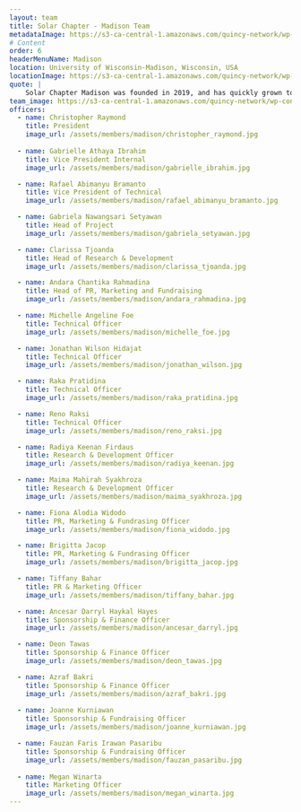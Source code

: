 ```yaml
---
layout: team
title: Solar Chapter - Madison Team
metadataImage: https://s3-ca-central-1.amazonaws.com/quincy-network/wp-content/uploads/sites/8/2019/02/0204_uw_madison_Bascom_Hall.jpg 
# Content
order: 6
headerMenuName: Madison
location: University of Wisconsin-Madison, Wisconsin, USA
locationImage: https://s3-ca-central-1.amazonaws.com/quincy-network/wp-content/uploads/sites/8/2019/02/0204_uw_madison_Bascom_Hall.jpg 
quote: |
    Solar Chapter Madison was founded in 2019, and has quickly grown to become an amazing team filled with diverse members originating from different backgrounds and talents! We have so far assisted SC-Seattle in fundraising for Water for Biau and Nibaaf, collaborated with SC-Anapalu in Water for Anapalu, and is now spearheading our very own Water for Sondana in 2021. 
team_image: https://s3-ca-central-1.amazonaws.com/quincy-network/wp-content/uploads/sites/8/2019/02/0204_uw_madison_Bascom_Hall.jpg
officers:
  - name: Christopher Raymond
    title: President
    image_url: /assets/members/madison/christopher_raymond.jpg
  
  - name: Gabrielle Athaya Ibrahim
    title: Vice President Internal
    image_url: /assets/members/madison/gabrielle_ibrahim.jpg 

  - name: Rafael Abimanyu Bramanto
    title: Vice President of Technical
    image_url: /assets/members/madison/rafael_abimanyu_bramanto.jpg  

  - name: Gabriela Nawangsari Setyawan
    title: Head of Project
    image_url: /assets/members/madison/gabriela_setyawan.jpg  

  - name: Clarissa Tjoanda
    title: Head of Research & Development
    image_url: /assets/members/madison/clarissa_tjoanda.jpg

  - name: Andara Chantika Rahmadina
    title: Head of PR, Marketing and Fundraising
    image_url: /assets/members/madison/andara_rahmadina.jpg  

  - name: Michelle Angeline Foe
    title: Technical Officer
    image_url: /assets/members/madison/michelle_foe.jpg 

  - name: Jonathan Wilson Hidajat
    title: Technical Officer
    image_url: /assets/members/madison/jonathan_wilson.jpg

  - name: Raka Pratidina 
    title: Technical Officer
    image_url: /assets/members/madison/raka_pratidina.jpg  

  - name: Reno Raksi
    title: Technical Officer
    image_url: /assets/members/madison/reno_raksi.jpg 

  - name: Radiya Keenan Firdaus
    title: Research & Development Officer
    image_url: /assets/members/madison/radiya_keenan.jpg    

  - name: Maima Mahirah Syakhroza
    title: Research & Development Officer
    image_url: /assets/members/madison/maima_syakhroza.jpg  

  - name: Fiona Alodia Widodo
    title: PR, Marketing & Fundrasing Officer
    image_url: /assets/members/madison/fiona_widodo.jpg  

  - name: Brigitta Jacop
    title: PR, Marketing & Fundrasing Officer
    image_url: /assets/members/madison/brigitta_jacop.jpg

  - name: Tiffany Bahar
    title: PR & Marketing Officer
    image_url: /assets/members/madison/tiffany_bahar.jpg

  - name: Ancesar Darryl Haykal Hayes
    title: Sponsorship & Finance Officer
    image_url: /assets/members/madison/ancesar_darryl.jpg

  - name: Deon Tawas
    title: Sponsorship & Finance Officer
    image_url: /assets/members/madison/deon_tawas.jpg

  - name: Azraf Bakri
    title: Sponsorship & Finance Officer
    image_url: /assets/members/madison/azraf_bakri.jpg
  
  - name: Joanne Kurniawan
    title: Sponsorship & Fundraising Officer
    image_url: /assets/members/madison/joanne_kurniawan.jpg

  - name: Fauzan Faris Irawan Pasaribu
    title: Sponsorship & Fundraising Officer
    image_url: /assets/members/madison/fauzan_pasaribu.jpg
  
  - name: Megan Winarta
    title: Marketing Officer
    image_url: /assets/members/madison/megan_winarta.jpg  
---
```

